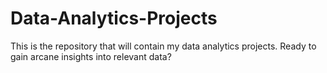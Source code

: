 # Data-Analytics-Projects
This is the repository that will contain my data analytics projects. Ready to gain arcane insights into relevant data?
